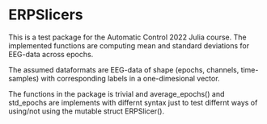 # ERPSlicers

This is a test package for the Automatic Control 2022 Julia course. The implemented functions are computing mean and standard deviations for EEG-data across epochs.

The assumed dataformats are EEG-data of shape (epochs, channels, time-samples) with corresponding labels in a one-dimesional vector. 

The functions in the package is trivial and average_epochs() and std_epochs are implements with differnt syntax just to test differnt ways of using/not using the mutable struct ERPSlicer().